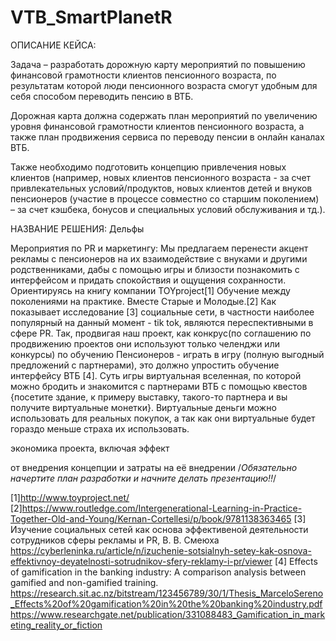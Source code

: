# VTB_SmartPlanetR

ОПИСАНИЕ КЕЙСА:

  Задача – разработать дорожную карту мероприятий по повышению финансовой
грамотности клиентов пенсионного возраста, по результатам которой люди пенсионного
возраста смогут удобным для себя способом переводить пенсию в ВТБ.

  Дорожная карта должна содержать план мероприятий по увеличению уровня финансовой
грамотности клиентов пенсионного возраста, а также план продвижения сервиса по переводу
пенсии в онлайн каналах ВТБ.

  Также необходимо подготовить концепцию привлечения новых клиентов (например, новых
клиентов пенсионного возраста - за счет привлекательных условий/продуктов, новых клиентов
детей и внуков пенсионеров (участие в процессе совместно со старшим поколением) – за счет
кэшбека, бонусов и специальных условий обслуживания и тд.).


  НАЗВАНИЕ РЕШЕНИЯ: Дельфы

  Мероприятия по PR и маркетингу:
Мы предлагаем перенести акцент рекламы с пенсионеров на их взаимодействие с внуками и другими родственниками, дабы с помощью игры и близости познакомить с интерфейсом и придать спокойствия и ощущения сохранности. Ориентируясь на книгу компании TOYproject[1]  Обучение между поколениями на практике. Вместе Старые и Молодые.[2] Как показывает исследование [3] социальные сети, в частности наиболее популярный на данный момент - tik tok, являются переспективными в сфере PR. Так, продвигая наш проект, как конкрус(по соглашению по продвижению проектов они используют только челенджи или конкурсы) по обучению Пенсионеров - играть в игру (полную выгодный предложений с партнерами), это должно упростить обучение интерфейсу ВТБ [4]. Суть игры виртуальная вселенная, по которой можно бродить и знакомится с партнерами ВТБ с помощью квестов {посетите здание, к примеру выставку, такого-то партнера и вы получите виртуальные монетки}. Виртуальные деньги можно использовать для реальных покупок, а так как они виртуальные будет гораздо меньше страха их использовать.

  экономика проекта, включая эффект 

от внедрения концепции и затраты на её внедрении
/*Обязательно начертите план разработки и начните делать презентацию!!*/


[1]http://www.toyproject.net/
[2]https://www.routledge.com/Intergenerational-Learning-in-Practice-Together-Old-and-Young/Kernan-Cortellesi/p/book/9781138363465
[3] Изучение социальных сетей как  основа эффективеной деятельности сотрудников сферы рекламы и PR, В. В. Смеюха 
https://cyberleninka.ru/article/n/izuchenie-sotsialnyh-setey-kak-osnova-effektivnoy-deyatelnosti-sotrudnikov-sfery-reklamy-i-pr/viewer
[4] Effects of gamification in the banking industry: A comparison analysis between gamified and non-gamified training.
https://research.sit.ac.nz/bitstream/123456789/30/1/Thesis_MarceloSereno_Effects%20of%20gamification%20in%20the%20banking%20industry.pdf
https://www.researchgate.net/publication/331088483_Gamification_in_marketing_reality_or_fiction
